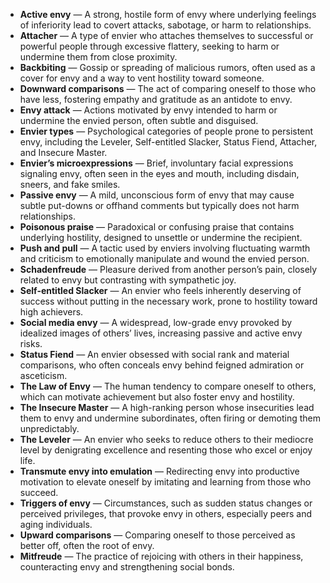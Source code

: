 - **Active envy** — A strong, hostile form of envy where underlying feelings of inferiority lead to covert attacks, sabotage, or harm to relationships.  
- **Attacher** — A type of envier who attaches themselves to successful or powerful people through excessive flattery, seeking to harm or undermine them from close proximity.  
- **Backbiting** — Gossip or spreading of malicious rumors, often used as a cover for envy and a way to vent hostility toward someone.  
- **Downward comparisons** — The act of comparing oneself to those who have less, fostering empathy and gratitude as an antidote to envy.  
- **Envy attack** — Actions motivated by envy intended to harm or undermine the envied person, often subtle and disguised.  
- **Envier types** — Psychological categories of people prone to persistent envy, including the Leveler, Self-entitled Slacker, Status Fiend, Attacher, and Insecure Master.  
- **Envier’s microexpressions** — Brief, involuntary facial expressions signaling envy, often seen in the eyes and mouth, including disdain, sneers, and fake smiles.  
- **Passive envy** — A mild, unconscious form of envy that may cause subtle put-downs or offhand comments but typically does not harm relationships.  
- **Poisonous praise** — Paradoxical or confusing praise that contains underlying hostility, designed to unsettle or undermine the recipient.  
- **Push and pull** — A tactic used by enviers involving fluctuating warmth and criticism to emotionally manipulate and wound the envied person.  
- **Schadenfreude** — Pleasure derived from another person’s pain, closely related to envy but contrasting with sympathetic joy.  
- **Self-entitled Slacker** — An envier who feels inherently deserving of success without putting in the necessary work, prone to hostility toward high achievers.  
- **Social media envy** — A widespread, low-grade envy provoked by idealized images of others’ lives, increasing passive and active envy risks.  
- **Status Fiend** — An envier obsessed with social rank and material comparisons, who often conceals envy behind feigned admiration or asceticism.  
- **The Law of Envy** — The human tendency to compare oneself to others, which can motivate achievement but also foster envy and hostility.  
- **The Insecure Master** — A high-ranking person whose insecurities lead them to envy and undermine subordinates, often firing or demoting them unpredictably.  
- **The Leveler** — An envier who seeks to reduce others to their mediocre level by denigrating excellence and resenting those who excel or enjoy life.  
- **Transmute envy into emulation** — Redirecting envy into productive motivation to elevate oneself by imitating and learning from those who succeed.  
- **Triggers of envy** — Circumstances, such as sudden status changes or perceived privileges, that provoke envy in others, especially peers and aging individuals.  
- **Upward comparisons** — Comparing oneself to those perceived as better off, often the root of envy.  
- **Mitfreude** — The practice of rejoicing with others in their happiness, counteracting envy and strengthening social bonds.
